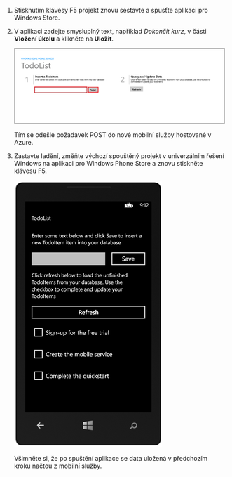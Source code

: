 
1. Stisknutím klávesy F5 projekt znovu sestavte a spusťte aplikaci pro Windows Store.

2. V aplikaci zadejte smysluplný text, například *Dokončit kurz*, v části **Vložení úkolu** a klikněte na **Uložit**.

    ![](./media/mobile-services-windows-universal-test-app/mobile-quickstart-startup.png)

    Tím se odešle požadavek POST do nové mobilní služby hostované v Azure.

3. Zastavte ladění, změňte výchozí spouštěný projekt v univerzálním řešení Windows na aplikaci pro Windows Phone Store a znovu stiskněte klávesu F5.

    ![](./media/mobile-services-windows-universal-test-app/mobile-quickstart-completed-wp8.png)
    
    Všimněte si, že po spuštění aplikace se data uložená v předchozím kroku načtou z mobilní služby.

<!--HONumber=Sep16_HO3-->



